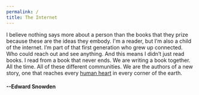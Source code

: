 ```yaml
---
permalink: /
title: The Internet
---
```


<!-- 🌎 -->

I believe nothing says more about a person than the books that they prize because these are the ideas they embody. I'm a reader, but I’m also a child of the internet. I’m part of that first generation who grew up connected. Who could reach out and see anything. And this means I didn’t just read books. I read from a book that never ends. We are writing a book together. All the time. All of these different communities. We are the authors of a new story, one that reaches every [human heart](/empathy) in every corner of the earth.

#### --Edward Snowden